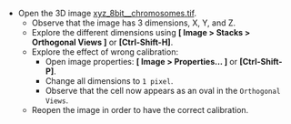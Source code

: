 - Open the 3D image [xyz_8bit__chromosomes.tif](https://github.com/NEUBIAS/training-resources/raw/master/image_data/xyz_8bit__chromosomes.tif).
  - Observe that the image has 3 dimensions, X, Y, and Z.
  - Explore the different dimensions using **[ Image > Stacks > Orthogonal Views ]** or **[Ctrl-Shift-H]**.
  - Explore the effect of wrong calibration:
    - Open image properties: **[ Image > Properties... ]** or **[Ctrl-Shift-P]**.
    - Change all dimensions to `1 pixel`.
    - Observe that the cell now appears as an oval in the `Orthogonal Views`.
  - Reopen the image in order to have the correct calibration.
